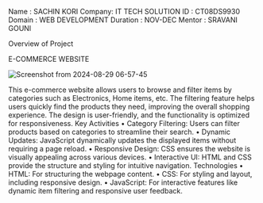 Name : SACHIN KORI
Company: IT TECH SOLUTION
ID : CT08DS9930
Domain : WEB DEVELOPMENT
Duration :  NOV-DEC
Mentor : SRAVANI GOUNI

Overview of Project

E-COMMERCE WEBSITE

![Screenshot from 2024-08-29 06-57-45](https://github.com/user-attachments/assets/39786b2e-4625-49d5-a5b1-09adb7c418b7)






This e-commerce website allows users to browse and filter items by categories such as Electronics, Home items, etc. The filtering feature helps users quickly find the products they need, improving the overall shopping experience. The design is user-friendly, and the functionality is optimized for responsiveness.
Key Activities
    • Category Filtering: Users can filter products based on categories to streamline their search.
    • Dynamic Updates: JavaScript dynamically updates the displayed items without requiring a page reload.
    • Responsive Design: CSS ensures the website is visually appealing across various devices.
    • Interactive UI: HTML and CSS provide the structure and styling for intuitive navigation.
Technologies
    • HTML: For structuring the webpage content.
    • CSS: For styling and layout, including responsive design.
    • JavaScript: For interactive features like dynamic item filtering and responsive user feedback.
